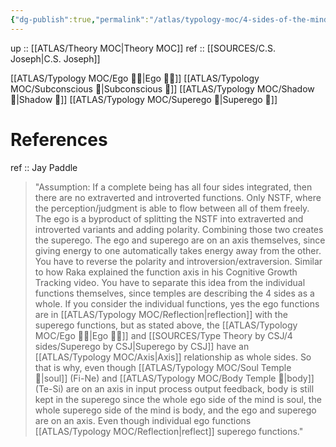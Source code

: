 ```yaml
---
{"dg-publish":true,"permalink":"/atlas/typology-moc/4-sides-of-the-mind/"}
---
```


up :: [[ATLAS/Theory MOC\|Theory MOC]] 
ref :: [[SOURCES/C.S. Joseph\|C.S. Joseph]]

[[ATLAS/Typology MOC/Ego 🙋‍♂️\|Ego 🙋‍♂️]] 
[[ATLAS/Typology MOC/Subconscious 🤸\|Subconscious 🤸]]
[[ATLAS/Typology MOC/Shadow 👤\|Shadow 👤]]
[[ATLAS/Typology MOC/Superego 👹\|Superego 👹]]

# References

ref :: Jay Paddle 
> "Assumption: If a complete being has all four sides integrated, then there are no extraverted and introverted functions. Only NSTF, where the perception/judgment is able to flow between all of them freely. The ego is a byproduct of splitting the NSTF into extraverted and introverted variants and adding polarity. Combining those two creates the superego. 
> The ego and superego are on an axis themselves, since giving energy to one automatically takes energy away from the other. You have to reverse the polarity and introversion/extraversion. Similar to how Raka explained the function axis in his Cognitive Growth Tracking video. You have to separate this idea from the individual functions themselves, since temples are describing the 4 sides as a whole. If you consider the individual functions, yes the ego functions are in [[ATLAS/Typology MOC/Reflection\|reflection]] with the superego functions, but as stated above, the [[ATLAS/Typology MOC/Ego 🙋‍♂️\|Ego 🙋‍♂️]] and [[SOURCES/Type Theory by CSJ/4 sides/Superego by CSJ\|Superego by CSJ]] have an [[ATLAS/Typology MOC/Axis\|Axis]] relationship as whole sides. So that is why, even though [[ATLAS/Typology MOC/Soul Temple 👥\|soul]] (Fi-Ne) and [[ATLAS/Typology MOC/Body Temple 🌳\|body]] (Te-Si) are on an axis in input process output feedback, body is still kept in the superego since the whole ego side of the mind is soul, the whole superego side of the mind is body, and the ego and superego are on an axis. Even though individual ego functions [[ATLAS/Typology MOC/Reflection\|reflect]] superego functions."